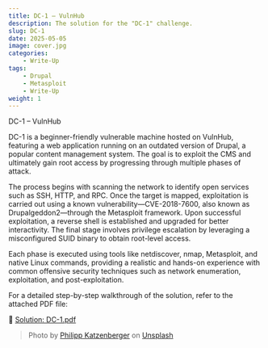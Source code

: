 ```yaml
---
title: DC-1 – VulnHub
description: The solution for the "DC-1" challenge.
slug: DC-1
date: 2025-05-05
image: cover.jpg
categories:
    - Write-Up
tags:
    - Drupal
    - Metasploit
    - Write-Up
weight: 1
---
```


DC-1 – VulnHub

DC-1 is a beginner-friendly vulnerable machine hosted on VulnHub, featuring a web application running on an outdated version of Drupal, a popular content management system. The goal is to exploit the CMS and ultimately gain root access by progressing through multiple phases of attack.

The process begins with scanning the network to identify open services such as SSH, HTTP, and RPC. Once the target is mapped, exploitation is carried out using a known vulnerability—CVE-2018-7600, also known as Drupalgeddon2—through the Metasploit framework. Upon successful exploitation, a reverse shell is established and upgraded for better interactivity. The final stage involves privilege escalation by leveraging a misconfigured SUID binary to obtain root-level access.

Each phase is executed using tools like netdiscover, nmap, Metasploit, and native Linux commands, providing a realistic and hands-on experience with common offensive security techniques such as network enumeration, exploitation, and post-exploitation.

For a detailed step-by-step walkthrough of the solution, refer to the attached PDF file:

📄 [Solution: DC-1.pdf](/writeups/files/DC1_WriteUp.pdf)

> Photo by [Philipp Katzenberger](https://unsplash.com/@fantasyflip?utm_content=creditCopyText&utm_medium=referral&utm_source=unsplash) on [Unsplash](https://unsplash.com/photos/closeup-photo-of-turned-on-blue-and-white-laptop-computer-iIJrUoeRoCQ?utm_content=creditCopyText&utm_medium=referral&utm_source=unsplash)
